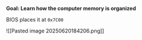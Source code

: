 
**Goal: Learn how the computer memory is organized**


BIOS places it at `0x7C00`



![[Pasted image 20250620184206.png]]